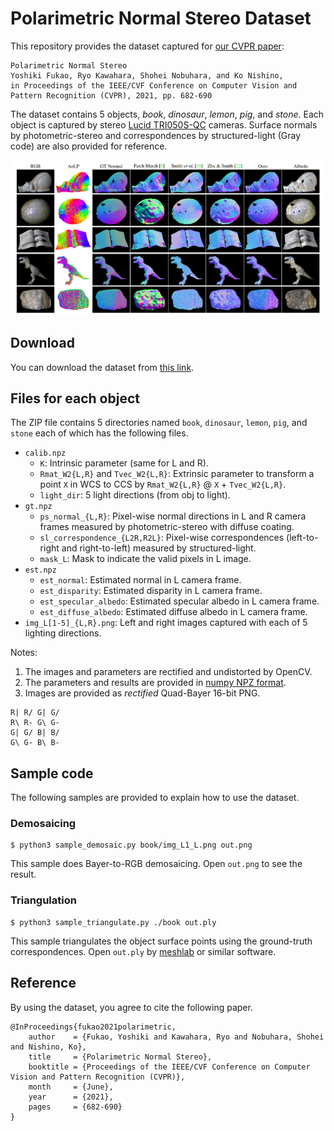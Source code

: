 # Polarimetric Normal Stereo Dataset

This repository provides the dataset captured for [our CVPR paper](https://openaccess.thecvf.com/content/CVPR2021/html/Fukao_Polarimetric_Normal_Stereo_CVPR_2021_paper.html):
```
Polarimetric Normal Stereo
Yoshiki Fukao, Ryo Kawahara, Shohei Nobuhara, and Ko Nishino,
in Proceedings of the IEEE/CVF Conference on Computer Vision and Pattern Recognition (CVPR), 2021, pp. 682-690
```

The dataset contains 5 objects, *book*, *dinosaur*, *lemon*, *pig*, and *stone*.  Each object is captured by stereo [Lucid TRI050S-QC](https://thinklucid.com/ja/product/triton-5-mp-polarization-camera/) cameras.  Surface normals by photometric-stereo and correspondences by structured-light (Gray code) are also provided for reference.

![preview](preview.jpg "preview")

## Download

You can download the dataset from [this link](https://www.dropbox.com/s/7dgey0lx8oyulzd/data.zip?dl=0).

## Files for each object

The ZIP file contains 5 directories named `book`, `dinosaur`, `lemon`, `pig`, and `stone` each of which has the following files.

* `calib.npz`
  * `K`: Intrinsic parameter (same for L and R).
  * `Rmat_W2{L,R}` and `Tvec_W2{L,R}`: Extrinsic parameter to transform a point `X` in WCS to CCS by `Rmat_W2{L,R}` @ `X` + `Tvec_W2{L,R}`.
  * `light_dir`: 5 light directions (from obj to light).
* `gt.npz`
  * `ps_normal_{L,R}`: Pixel-wise normal directions in L and R camera frames measured by photometric-stereo with diffuse coating. 
  * `sl_correspondence_{L2R,R2L}`: Pixel-wise correspondences (left-to-right and right-to-left) measured by structured-light.
  * `mask_L`: Mask to indicate the valid pixels in L image.
* `est.npz`
  * `est_normal`: Estimated normal in L camera frame.
  * `est_disparity`: Estimated disparity in L camera frame.
  * `est_specular_albedo`: Estimated specular albedo in L camera frame. 
  * `est_diffuse_albedo`: Estimated diffuse albedo in L camera frame. 
* `img_L[1-5]_{L,R}.png`: Left and right images captured with each of 5 lighting directions.

Notes:
1. The images and parameters are rectified and undistorted by OpenCV.
2. The parameters and results are provided in [numpy NPZ format](https://numpy.org/doc/stable/reference/generated/numpy.savez.html).
3. Images are provided as *rectified* Quad-Bayer 16-bit PNG.
```
R| R/ G| G/
R\ R- G\ G-
G| G/ B| B/
G\ G- B\ B-
```


## Sample code

The following samples are provided to explain how to use the dataset.

### Demosaicing
```
$ python3 sample_demosaic.py book/img_L1_L.png out.png
```
This sample does Bayer-to-RGB demosaicing.  Open `out.png` to see the result.


### Triangulation
```
$ python3 sample_triangulate.py ./book out.ply
```
This sample triangulates the object surface points using the ground-truth correspondences.  Open `out.ply` by [meshlab](https://www.meshlab.net/) or similar software.


## Reference
By using the dataset, you agree to cite the following paper.
```
@InProceedings{fukao2021polarimetric,
    author    = {Fukao, Yoshiki and Kawahara, Ryo and Nobuhara, Shohei and Nishino, Ko},
    title     = {Polarimetric Normal Stereo},
    booktitle = {Proceedings of the IEEE/CVF Conference on Computer Vision and Pattern Recognition (CVPR)},
    month     = {June},
    year      = {2021},
    pages     = {682-690}
}
```

